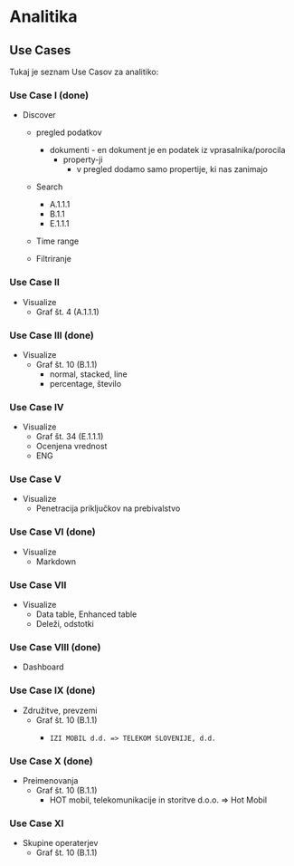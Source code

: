 # Analitika

## Use Cases

Tukaj je seznam Use Casov za analitiko:


### Use Case I (done)
  * Discover
      - pregled podatkov
          - dokumenti - en dokument je en podatek iz vprasalnika/porocila
              - property-ji
                  - v pregled dodamo samo propertije, ki nas zanimajo

      - Search
          - A.1.1.1
          - B.1.1
          - E.1.1.1
      - Time range
      - Filtriranje

### Use Case II
  * Visualize
      - Graf št. 4 (A.1.1.1)

### Use Case III (done)
  * Visualize
      - Graf št. 10 (B.1.1)
          - normal, stacked, line
          - percentage, število

### Use Case IV
  * Visualize
     - Graf št. 34 (E.1.1.1)
     - Ocenjena vrednost
     - ENG

### Use Case V
  * Visualize
      - Penetracija priključkov na prebivalstvo

### Use Case VI (done)
  * Visualize
      - Markdown

### Use Case VII
  * Visualize
     - Data table, Enhanced table
     - Deleži, odstotki

### Use Case VIII (done)
  * Dashboard

### Use Case IX (done)
  * Združitve, prevzemi
      - Graf št. 10 (B.1.1)
          - 	IZI MOBIL d.d. => TELEKOM SLOVENIJE, d.d.

### Use Case X (done)
  * Preimenovanja
    - Graf št. 10 (B.1.1)
        - HOT mobil, telekomunikacije in storitve d.o.o. => Hot Mobil

### Use Case XI
  * Skupine operaterjev
    - Graf št. 10 (B.1.1)
